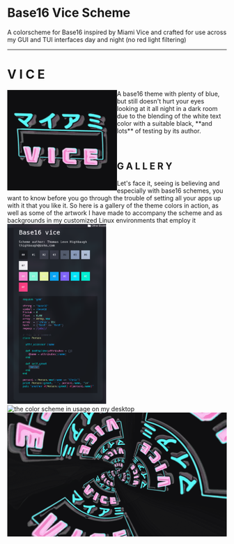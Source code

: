 # Base16 Vice Scheme

A colorscheme for Base16 inspired by Miami Vice and crafted for use across my GUI and TUI interfaces day and night (no red light filtering)

---

<h1> V I C E </h1>
<div style="display:block;">
<img src="assets/logo.png" align="left" width="50%" alt=
"image of the project logo" />

<p>A base16 theme with plenty of blue, but still doesn't hurt your eyes looking at it all night in a dark room due to the blending of the white text color with a suitable black, **and lots** of testing by its author.</p>
  </div>

<div float="none" width="100%"></div>
<br />

<h2 width="100%" float="none"> G A L L E R Y </h2>

Let's face it, seeing is believing and especially with base16 schemes, you want to know before you go through the trouble of setting all your apps up with it that you like it. So here is a gallery of the theme colors in action, as well as some of the artwork I have made to accompany the scheme and as backgrounds in my customized Linux environments that employ it
<img src="/.github/assets/html.png" width="45%" float="right" alt="The HTML preview available in contrib/html-preview" />
<img src="/.github/assets/vice-usage.png" width="55%" alt="the color scheme in usage on my desktop" />
<img src="/.github/assets/wallpaper.png" width="100%" alt="wallpaper derived form logo" />
